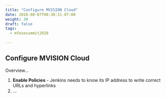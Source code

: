 ```yaml
---
title: "Configure MVISION Cloud"
date: 2018-08-07T08:30:11-07:00
weight: 30
draft: false
tags:
  - mfesesummit2020
  
---
```


## Configure MVISION Cloud

Overview...

1. **Enable Policies** - Jenkins needs to know its IP address to write correct URLs and hyperlinks
2. ...

